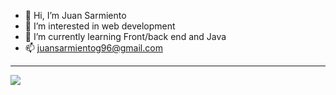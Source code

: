 - 👋 Hi, I’m Juan Sarmiento
- 👀 I’m interested in web development
- 🌱 I’m currently learning Front/back end and Java
- 📫 juansarmientog96@gmail.com

<!---
FelipeGalleguillos/FelipeGalleguillos is a ✨ special ✨ repository because its README.md (this file) appears on your GitHub profile.
You can click the Preview link to take a look at your changes.
--->
<hr>
<div>
  <a href="https://www.instagram.com/juansarmiento96/%22%3E
           <img src="https://img.shields.io/badge/Instagram-fc6484?style=for-the-badge&logo=Instagram&logoColor=white%22%3E</img>
  </a>
  <a href="mailto:juansarmientog96@gmail.com">
  <img src="https://img.shields.io/badge/Gmail-d43000?style=for-the-badge&logo=Gmail&logoColor=white%22%3E</img>
   </a>
</div>
<hr>
<img src="https://github-readme-stats.vercel.app/api?username=JuansARG&show_icons=true&theme=radical%22%3E</img>
